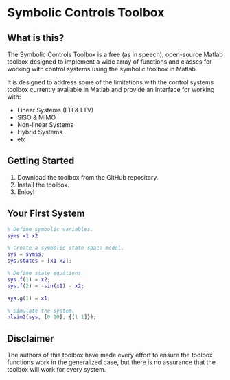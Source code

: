 # Symbolic Controls Toolbox

## What is this?
The Symbolic Controls Toolbox is a free (as in speech), open-source Matlab
toolbox designed to implement a wide array of functions and classes for working
with control systems using the symbolic toolbox in Matlab.

It is designed to address some of the limitations with the control systems toolbox currently available in Matlab and provide an interface for working with:

* Linear Systems (LTI & LTV)
* SISO & MIMO
* Non-linear Systems
* Hybrid Systems
* etc.

## Getting Started
1. Download the toolbox from the GitHub repository.
1. Install the toolbox.
1. Enjoy!

## Your First System
```matlab
% Define symbolic variables.
syms x1 x2

% Create a symbolic state space model.
sys = symss;
sys.states = [x1 x2];

% Define state equations.
sys.f(1) = x2;
sys.f(2) = -sin(x1) - x2;

sys.g(1) = x1;

% Simulate the system.
nlsim2(sys, [0 10], {[1 1]});
```

## Disclaimer
The authors of this toolbox have made every effort to ensure the toolbox functions work in the generalized case, but there is no assurance that the toolbox will work for every system.
